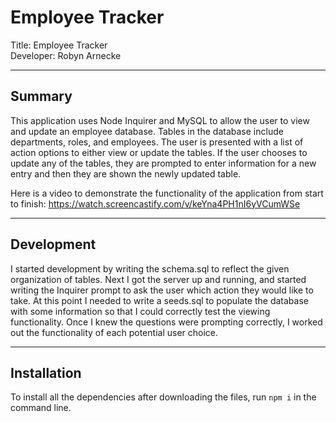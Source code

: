 # Employee Tracker

Title: Employee Tracker    
Developer: Robyn Arnecke    

---

## Summary 

This application uses Node Inquirer and MySQL to allow the user to view and update an employee database. Tables in the database include departments, roles, and employees. The user is presented with a list of action options to either view or update the tables. If the user chooses to update any of the tables, they are prompted to enter information for a new entry and then they are shown the newly updated table. 

Here is a video to demonstrate the functionality of the application from start to finish: https://watch.screencastify.com/v/keYna4PH1nI6yVCumWSe

--- 

## Development

I started development by writing the schema.sql to reflect the given organization of tables. Next I got the server up and running, and started writing the Inquirer prompt to ask the user which action they would like to take. At this point I needed to write a seeds.sql to populate the database with some information so that I could correctly test the viewing functionality. Once I knew the questions were prompting correctly, I worked out the functionality of each potential user choice. 

---

## Installation

To install all the dependencies after downloading the files, run `npm i` in the command line. 
